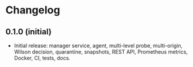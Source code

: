 # Changelog

## 0.1.0 (initial)
- Initial release: manager service, agent, multi-level probe, multi-origin, Wilson decision, quarantine, snapshots, REST API, Prometheus metrics, Docker, CI, tests, docs.